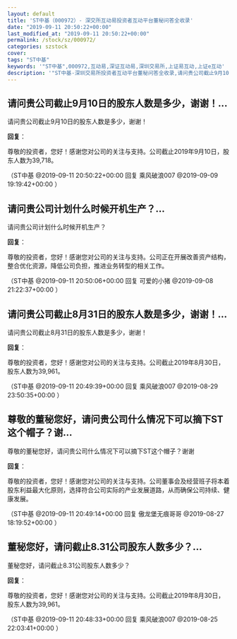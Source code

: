 ```yaml
---
layout: default
title: 'ST中基（000972）- 深交所互动易投资者互动平台董秘问答全收录'
date: "2019-09-11 20:50:22+00:00"
last_modified_at: "2019-09-11 20:50:22+00:00"
permalink: /stock/sz/000972/
categories: szstock
cover: 
tags: "ST中基"
keywords: '"ST中基",000972,互动易,深证互动易,深圳交易所,上证易互动,上证e互动'
description: '"ST中基-深圳交易所投资者互动平台董秘问答全收录,请问贵公司截止9月10日的股东人数是多少，谢谢！"'
---
```


## 请问贵公司截止9月10日的股东人数是多少，谢谢！...

请问贵公司截止9月10日的股东人数是多少，谢谢！

**回复**：

尊敬的投资者，您好！感谢您对公司的关注与支持。公司截止2019年9月10日，股东人数为39,718。 

（ST中基  @2019-09-11 20:50:22+00:00 回复 乘风破浪007  @2019-09-09 19:19:42+00:00 ）

## 请问贵公司计划什么时候开机生产？...

请问贵公司计划什么时候开机生产？

**回复**：

尊敬的投资者，您好！感谢您对公司的关注与支持。公司正在开展改善资产结构，整合优化资源，降低公司负担，推进业务转型的相关工作。 

（ST中基  @2019-09-11 20:50:06+00:00 回复 可爱的小猪  @2019-09-08 21:22:37+00:00 ）

## 请问贵公司截止8月31日的股东人数是多少，谢谢！...

请问贵公司截止8月31日的股东人数是多少，谢谢！

**回复**：

尊敬的投资者，您好！感谢您对公司的关注与支持。公司截止2019年8月30日，股东人数为39,961。 

（ST中基  @2019-09-11 20:49:39+00:00 回复 乘风破浪007  @2019-08-29 23:50:35+00:00 ）

## 尊敬的董秘您好，请问贵公司什么情况下可以摘下ST这个帽子？谢...

尊敬的董秘您好，请问贵公司什么情况下可以摘下ST这个帽子？谢谢

**回复**：

尊敬的投资者，您好！感谢您对公司的关注与支持。公司董事会及经营班子将本着股东利益最大化原则，选择符合公司实际的产业发展道路，从而确保公司持续、健康发展。 

（ST中基  @2019-09-11 20:49:14+00:00 回复 傲龙堡无痕哥哥  @2019-08-27 18:19:52+00:00 ）

## 董秘您好，请问截止8.31公司股东人数多少？...

董秘您好，请问截止8.31公司股东人数多少？

**回复**：

尊敬的投资者，您好！感谢您对公司的关注与支持。公司截止2019年8月30日，股东人数为39,961。 

（ST中基  @2019-09-11 20:48:33+00:00 回复 乘风破浪007  @2019-08-25 22:03:41+00:00 ）

